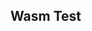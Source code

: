 ---
---

## Wasm Test

<link rel="manifest" href="/manifest.json" />
<link rel="icon" type="image/png" href="/assets/vanilla/texture/logo/logo-1024x1024-color.png" />
<link rel="icon" type="image/svg+xml" href="/assets/vanilla/texture/logo/logo.svg" />
<link rel="license" href="/pkg/LICENSE" />
<canvas id="catgirl-engine-canvas"></canvas>
<!-- <script type="text/javascript">console.clear();</script> -->
<script type="text/javascript">
    if ('serviceWorker' in navigator) {
        navigator.serviceWorker.register("/service-worker.js");
    }
</script>
<script type="module">
    import init, * as engine from "./pkg/main.js";

    window.addEventListener('load', async function () {
        await init();

        console.log("WASM Loaded");
        console.debug("%cYou can gain access to the engine's functions by calling %cgetEngine()", "color: orange; font-weight: bold; font-size: 200%", "color: purple; font-weight: bold; font-size: 200%");
        // engine.print_version();
        // engine.print_dependencies();
    });

    /**
        * Allows retrieving engine
        * @returns {engine} Exported engine functions
        */
    export function getEngine() {
        return engine;
    }

    // Allows retrieving engine from console
    //   as window.getEngine()
    globalThis.getEngine = getEngine
</script>
